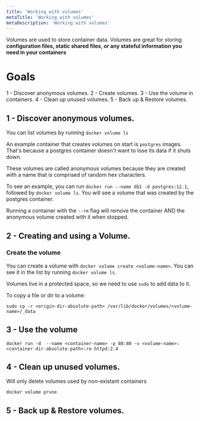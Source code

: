 ```yaml
---
title: 'Working with volumes'
metaTitle: 'Working with volumes'
metaDescription: 'Working with volumes'
---
```


Volumes are used to store container data.
Volumes are great for storing **configuration files, static shared files, or any stateful information you need in your containers**

# Goals

1 - Discover anonymous volumes.
2 - Create volumes.
3 - Use the volume in containers.
4 - Clean up unused volumes.
5 - Back up & Restore volumes.

## 1 - Discover anonymous volumes.

You can list volumes by running `docker volume ls`

An example container that creates volumes on start is `postgres` images. That's because a postgres container doesn't want to lose its data if it shuts down.

These volumes are called anonymous volumes because they are created with a name that is comprised of random hex characters.

To see an example, you can run `docker run --name db1 -d postgres:12.1`, followed by `docker volume ls`. You will see a volume that was created by the postgres container.

Running a container with the `--rm` flag will remove the container AND the anonymous volume created with it when stopped.

## 2 - Creating and using a Volume.

### Create the volume

You can create a volume with `docker volume create <volume-name>`.
You can see it in the list by running `docker volume ls`.

Volumes live in a protected space, so we need to use `sudo` to add data to it.

To copy a file or dir to a volume:

```
sudo cp -r <origin-dir-absolute-path> /var/lib/docker/volumes/<volume-name>/_data
```

## 3 - Use the volume

```
docker run -d  --name <container-name> -p 80:80 -v <volume-name>:<container-dir-absolute-path>:ro httpd:2.4
```

## 4 - Clean up unused volumes.

Will only delete volumes used by non-existant containers

```
docker volume prune
```

## 5 - Back up & Restore volumes.

